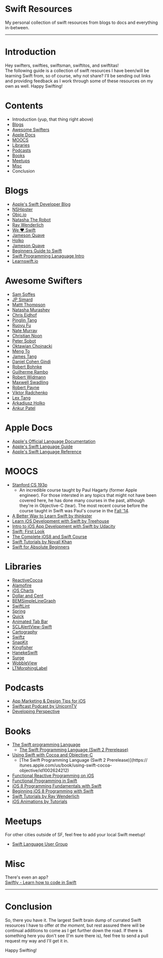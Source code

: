 Swift Resources
===============
My personal collection of swift resources from blogs to docs and everything in-between.

---

# Introduction

Hey swifters, swifties, swiftsman, swiftitos, and swiftitas!  
The following guide is a collection of swift resources I have been/will be learning Swift from, so of course, why not share? I'll be sending out links and providing feedback as I work through some of these resources on my own as well. Happy Swifting!


# Contents
- Introduction (yup, that thing right above)
- [Blogs](#blogs)
- [Awesome Swifters](#awesome-swifters)
- [Apple Docs](#apple-docs)
- [MOOCS](#moocs)
- [Libraries](#libraries)
- [Podcasts](#podcasts)
- [Books](#books)
- [Meetups](#meetups)
- [Misc](#misc)
- Conclusion


# Blogs
- [Apple's Swift Developer Blog](https://developer.apple.com/swift/blog)
- [NSHipster](http://nshipster.com)
- [Objc.io](http://www.objc.io)
- [Natasha The Robot](http://natashatherobot.com)
- [Ray Wenderlich](http://www.raywenderlich.com/swift-language-tutorials)
- [We ❤️ Swift](https://www.weheartswift.com)
- [Jameson Quave](http://jamesonquave.com)
- [Holko](http://holko.pl)
- [Jameson Quave](http://jamesonquave.com)
- [Beginners Guide to Swift](http://blog.teamtreehouse.com/an-absolute-beginners-guide-to-swift)
- [Swift Programming Lanaguage Intro](http://www.appcoda.com/swift-programming-language-intro)
- [Learnswift.io](http://www.learnswift.io)


# Awesome Swifters
- [Sam Soffes](https://github.com/soffes)
- [JP Simard](https://github.com/jpsim)
- [Mattt Thompson](https://github.com/mattt)
- [Natasha Murashev](https://github.com/NatashaTheRobot)
- [Chris Eidhof](https://github.com/chriseidhof)
- [Pinglin Tang](https://github.com/tangplin)
- [Ruoyu Fu](https://github.com/lingoer)
- [Nate Murray](https://github.com/jashmenn)
- [Christian Noon](https://github.com/cnoon)
- [Peter Sobot](https://github.com/psobot)
- [Oktawian Chojnacki](https://github.com/ochococo/Design-Patterns-In-Swift)
- [Meng To](https://github.com/MengTo)
- [James Tang](https://github.com/jamztang)
- [Daniel Cohen Gindi](https://github.com/danielgindi)
- [Robert Bohnke](https://github.com/robb)
- [Guilherme Rambo](https://github.com/insidegui)
- [Robert Widmann](https://github.com/CodaFi)
- [Maxwell Swadling](https://github.com/mxswd)
- [Robert Payne](https://github.com/robertjpayne)
- [Viktor Radchenko](https://github.com/vikmeup)
- [Lex Tang](https://github.com/lexrus)
- [Arkadiusz Holko](https://github.com/fastred)
- [Ankur Patel](https://github.com/ankurp)


# Apple Docs
- [Apple's Official Language Documentation](https://developer.apple.com/library/prerelease/ios/documentation/Swift/Conceptual/Swift_Programming_Language)
- [Apple's Swift Language Guide](https://developer.apple.com/library/prerelease/ios/documentation/Swift/Conceptual/Swift_Programming_Language/TheBasics.html)
- [Apple's Swift Language Reference](https://developer.apple.com/library/prerelease/ios/documentation/Swift/Conceptual/Swift_Programming_Language/AboutTheLanguageReference.html)


# MOOCS
- [Stanford CS 193p](https://itunes.apple.com/us/course/developing-ios-8-apps-swift/id961180099)
	- An incredible course taught by Paul Hagarty (former Apple engineer). For those intersted in any topics that might not have been covered here, he has done many courses in the past, although they're in Objective-C (tear). The most recent course before the course taught in Swift was Paul's course in the [Fall '14](https://itunes.apple.com/us/course/developing-ios-7-apps-for/id733644550).
- [A Better Way to Learn Swift by thinkster](https://thinkster.io/a-better-way-to-learn-swift/)
- [Learn iOS Development with Swift by Treehouse](https://teamtreehouse.com/tracks/ios-development-with-swift)
- [Intro to iOS App Development with Swift by Udacity](https://www.udacity.com/course/intro-to-ios-app-development-with-swift--ud585)
- [Swift: First Look](https://www.codeschool.com/pluralsight-courses/swift-first-look)
- [The Complete iOS8 and Swift Course](https://www.udemy.com/complete-ios-developer-course)
- [Swift Tutorials by Novall Khan](https://www.youtube.com/playlist?list=PLNh8C75j8VxZdSBzSKwAClGulfUwmajzH)
- [Swift for Absolute Beginners](https://www.youtube.com/watch?v=t7xUvFs3cPI&list=UUuD-wbMZDn2C2_GwcMqterg)


# Libraries
- [ReactiveCocoa](https://github.com/ReactiveCocoa/ReactiveCocoa)
- [Alamofire](https://github.com/Alamofire/Alamofire/tree/swift-2.0)
- [iOS Charts](https://github.com/danielgindi/ios-charts)
- [Dollar and Cent](https://github.com/ankurp/Dollar.swift)
- [BEMSimpleLineGraph](https://github.com/Boris-Em/BEMSimpleLineGraph)
- [SwiftLint](https://github.com/realm/SwiftLint)
- [Spring](https://github.com/MengTo/Spring)
- [Quick](https://github.com/Quick/Quick)
- [Animated Tab Bar](https://github.com/Ramotion/animated-tab-bar)
- [SCLAlertView-Swift](https://github.com/vikmeup/SCLAlertView-Swift)
- [Cartography](https://github.com/robb/Cartography)
- [Swiftz](https://github.com/typelift/Swiftz)
- [SnapKit](https://github.com/SnapKit/SnapKit)
- [Kingfisher](https://github.com/onevcat/Kingfisher)
- [HanekeSwift](https://github.com/Haneke/HanekeSwift)
- [Surge](https://github.com/mattt/Surge)
- [WobbleView](https://github.com/inFullMobile/WobbleView)
- [LTMorphingLabel](https://github.com/lexrus/LTMorphingLabel)


# Podcasts
- [App Marketing & Design Tips for iOS](https://itunes.apple.com/us/podcast/app-masters-mobile-growth/id643216602)
- [Swiftcast Podcast by UnicornTV](https://itunes.apple.com/us/podcast/swiftcasttv/id924601425)
- [Developing Perspective](https://itunes.apple.com/us/podcast/developing-perspective/id452019300)


# Books
- [The Swift programming Language](https://itunes.apple.com/us/book/swift-programming-language/id881256329)
	- [The Swift Programming Language (Swift 2 Prerelease)](https://itunes.apple.com/us/book/swift-programming-language/id1002622538)
- [Using Swift with Cocoa and Objective-C](https://itunes.apple.com/us/book/using-swift-cocoa-objective/id888894773)
	- [The Swift Programming Language (Swift 2 Prerelease)](https://	itunes.apple.com/us/book/using-swift-cocoa-objective/id1002624212)
- [Functional Reactive Programming on iOS](https://leanpub.com/iosfrp)
- [Functional Programming in Swift](http://www.objc.io/books/fpinswift)
- [iOS 8 Programming Fundamentals with Swift](http://shop.oreilly.com/product/0636920034278.do)
- [Beginning iOS 8 Programming with Swift](http://www.appcoda.com/swift)
- [Swift Tutorials by Ray Wenderlich](http://www.raywenderlich.com/74832/three-new-swift-books)
- [iOS Animations by Tutorials](http://www.raywenderlich.com/store/ios-animations-by-tutorials)


# Meetups
For other cities outside of SF, feel free to add your local Swift meetup!

- [Swift Language User Group](http://www.meetup.com/swift-language)


# Misc
There's even an app?  
[Swiftly - Learn how to code in Swift](https://itunes.apple.com/us/app/swifty-learn-to-code-in-swift!/id886315617)

---

# Conclusion
So, there you have it. The largest Swift brain dump of currated Swift resources I have to offer <i>at the moment</i>, but rest assured there will be continual additions to come as I get further down the road. If there is something here you don't see (I'm sure there is), feel free to send a pull request my way and I'll get it in.

Happy Swifting!